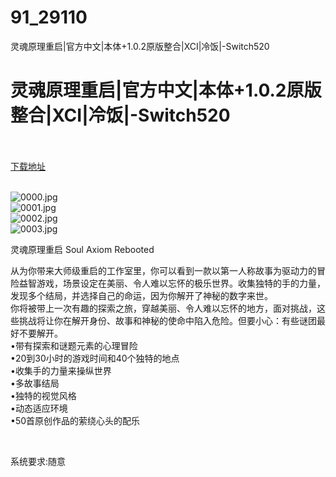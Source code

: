 # 91_29110
灵魂原理重启|官方中文|本体+1.0.2原版整合|XCI|冷饭|-Switch520
# 灵魂原理重启|官方中文|本体+1.0.2原版整合|XCI|冷饭|-Switch520
 <br/></br>
[下载地址](https://www.switch520.cc/article/29110 "下载地址")
<br/></br>

<p><img title="0000.jpg" src="https://www.switch520.cc/muke_img/2022_04_04_736bb9a7e0b9a.jpg" alt="0000.jpg"><br>
<img title="0001.jpg" src="https://www.switch520.cc/muke_img/2022_04_04_83efc9e6954d1.jpg" alt="0001.jpg"><br>
<img title="0002.jpg" src="https://www.switch520.cc/muke_img/2022_04_04_ffd065ad1d09d.jpg" alt="0002.jpg"><br>
<img title="0003.jpg" src="https://www.switch520.cc/muke_img/2022_04_04_1a7d76219aae8.jpg" alt="0003.jpg"></p>
<p>灵魂原理重启 Soul Axiom Rebooted</p>
<p>从为你带来大师级重启的工作室里，你可以看到一款以第一人称故事为驱动力的冒险益智游戏，场景设定在美丽、令人难以忘怀的极乐世界。收集独特的手的力量，发现多个结局，并选择自己的命运，因为你解开了神秘的数字来世。<br>
你将被带上一次有趣的探索之旅，穿越美丽、令人难以忘怀的地方，面对挑战，这些挑战将让你在解开身份、故事和神秘的使命中陷入危险。但要小心：有些谜团最好不要解开。<br>
•带有探索和谜题元素的心理冒险<br>
•20到30小时的游戏时间和40个独特的地点<br>
•收集手的力量来操纵世界<br>
•多故事结局<br>
•独特的视觉风格<br>
•动态适应环境<br>
•50首原创作品的萦绕心头的配乐</p>
<p>&nbsp;</p>
<p>系统要求:随意</p>



